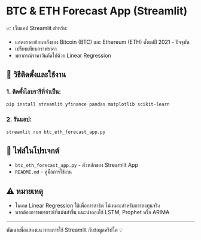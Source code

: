 
# BTC & ETH Forecast App (Streamlit)

📈 เว็บแอป Streamlit สำหรับ:
- แสดงราคาย้อนหลังของ Bitcoin (BTC) และ Ethereum (ETH) ตั้งแต่ปี 2021 - ปัจจุบัน
- เปรียบเทียบกราฟราคา
- พยากรณ์ราคาวันถัดไปด้วย Linear Regression

## 🔧 วิธีติดตั้งและใช้งาน

### 1. ติดตั้งไลบรารีที่จำเป็น:
```bash
pip install streamlit yfinance pandas matplotlib scikit-learn
```

### 2. รันแอป:
```bash
streamlit run btc_eth_forecast_app.py
```

## 📂 ไฟล์ในโปรเจกต์
- `btc_eth_forecast_app.py` - ตัวหลักของ Streamlit App
- `README.md` - คู่มือการใช้งาน

## ⚠️ หมายเหตุ
- โมเดล Linear Regression ใช้เพื่อการสาธิต ไม่เหมาะสำหรับการลงทุนจริง
- หากต้องการพยากรณ์ที่แม่นยำขึ้น แนะนำลองใช้ LSTM, Prophet หรือ ARIMA

---

พัฒนาเพื่อแสดงแนวทางการใช้ Streamlit กับข้อมูลคริปโต 💡
